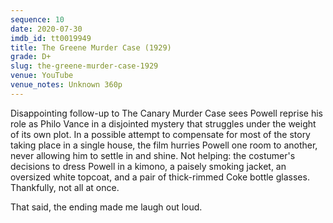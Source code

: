 ```yaml
---
sequence: 10
date: 2020-07-30
imdb_id: tt0019949
title: The Greene Murder Case (1929)
grade: D+
slug: the-greene-murder-case-1929
venue: YouTube
venue_notes: Unknown 360p
---
```


Disappointing follow-up to <span data-imdb-id="tt0019745">The Canary Murder
Case</span> sees Powell reprise his role as Philo Vance in a disjointed mystery
that struggles under the weight of its own plot. In a possible attempt to
compensate for most of the story taking place in a single house, the film
hurries Powell one room to another, never allowing him to settle in and shine.
Not helping: the costumer's decisions to dress Powell in a kimono, a paisely
smoking jacket, an oversized white topcoat, and a pair of thick-rimmed Coke
bottle glasses. Thankfully, not all at once.

That said, the ending made me laugh out loud.
